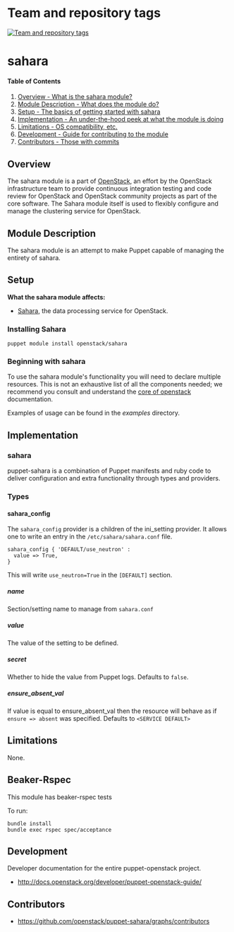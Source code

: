 Team and repository tags
========================

[![Team and repository tags](http://governance.openstack.org/badges/puppet-sahara.svg)](http://governance.openstack.org/reference/tags/index.html)

<!-- Change things from this point on -->

sahara
======

#### Table of Contents

1. [Overview - What is the sahara module?](#overview)
2. [Module Description - What does the module do?](#module-description)
3. [Setup - The basics of getting started with sahara](#setup)
4. [Implementation - An under-the-hood peek at what the module is doing](#implementation)
5. [Limitations - OS compatibility, etc.](#limitations)
6. [Development - Guide for contributing to the module](#development)
7. [Contributors - Those with commits](#contributors)

Overview
--------

The sahara module is a part of [OpenStack](https://github.com/openstack), an effort
by the OpenStack infrastructure team to provide continuous integration testing and
code review for OpenStack and OpenStack community projects as part of the core software.
The Sahara module itself is used to flexibly configure and manage the clustering service for OpenStack.

Module Description
------------------

The sahara module is an attempt to make Puppet capable of managing the
entirety of sahara.

Setup
-----

**What the sahara module affects:**

* [Sahara](https://wiki.openstack.org/wiki/Sahara), the data processing service for OpenStack.

### Installing Sahara

    puppet module install openstack/sahara

### Beginning with sahara

To use the sahara module's functionality you will need to declare multiple
resources.  This is not an exhaustive list of all the components needed; we
recommend you consult and understand the
[core of openstack](http://docs.openstack.org) documentation.

Examples of usage can be found in the *examples* directory.

Implementation
--------------

### sahara

puppet-sahara is a combination of Puppet manifests and ruby code to deliver
configuration and extra functionality through types and providers.

### Types

#### sahara_config

The `sahara_config` provider is a children of the ini_setting provider. It allows one to write an entry in the `/etc/sahara/sahara.conf` file.

```puppet
sahara_config { 'DEFAULT/use_neutron' :
  value => True,
}
```

This will write `use_neutron=True` in the `[DEFAULT]` section.

##### name

Section/setting name to manage from `sahara.conf`

##### value

The value of the setting to be defined.

##### secret

Whether to hide the value from Puppet logs. Defaults to `false`.

##### ensure_absent_val

If value is equal to ensure_absent_val then the resource will behave as if `ensure => absent` was specified. Defaults to `<SERVICE DEFAULT>`

Limitations
-----------

None.

Beaker-Rspec
------------

This module has beaker-rspec tests

To run:

```shell
bundle install
bundle exec rspec spec/acceptance
```

Development
-----------

Developer documentation for the entire puppet-openstack project.

* http://docs.openstack.org/developer/puppet-openstack-guide/

Contributors
------------

* https://github.com/openstack/puppet-sahara/graphs/contributors

